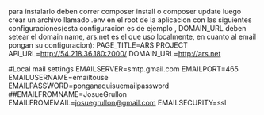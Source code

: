 para instalarlo deben correr
composer install o composer update
luego crear un archivo llamado .env en el root de la aplicacion con las siguientes configuraciones(esta configuracion es de ejemplo , DOMAIN_URL deben setear el domain name, ars.net es el que uso localmente, en cuanto al email pongan su configuracion):
PAGE_TITLE=ARS PROJECT
API_URL=http://54.218.36.180:2000/
DOMAIN_URL=http://ars.net 

#Local mail settings
EMAILSERVER=smtp.gmail.com
EMAILPORT=465
EMAILUSERNAME=emailtouse
EMAILPASSWORD=ponganaquisuemailpassword
##EMAILFROMNAME=JosueGrullon
EMAILFROMEMAIL=josuegrullon@gmail.com
EMAILSECURITY=ssl 
